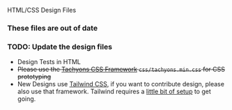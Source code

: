 HTML/CSS Design Files

### These files are out of date 
### TODO: Update the design files

- Design Tests in HTML
- ~~Please use the [Tachyons CSS Framework](http://tachyons.io) `css/tachyons.min.css` for CSS prototyping~~
- New Designs use [Tailwind CSS](https://tailwindcss.com), if you want to contribute design, please also use that framework. Tailwind requires a [little bit of setup](https://tailwindcss.com/docs/installation) to get going.
